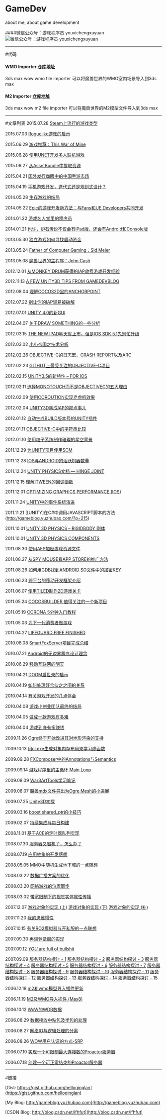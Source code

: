 # GameDev
about me, about game development

####微信公众号：游戏程序员 youxichengxuyuan
![微信公众号：游戏程序员 youxichengxuyuan](http://gameblog.yuzhubao.com/wp-content/uploads/2015/06/qrcode.jpg)

***

#代码
#### WMO Importer [仓库地址](https://github.com/helloqinglan/qinglan/tree/master/WMOImp)
3ds max wow wmo file importer
可以将魔兽世界的WMO室内场景导入到3ds max

#### M2 Importer [仓库地址](https://github.com/helloqinglan/qinglan/tree/master/M2Imp)
3ds max wow m2 file importer
可以将魔兽世界的M2模型文件导入到3ds max

***

#文章列表
2015.07.28 [Steam上流行的游戏类型](http://mp.weixin.qq.com/s?__biz=MjM5Mzk1OTQxMQ==&mid=207619869&idx=1&sn=e8e811e0d06bccbcf1e0ec784e0b2603#rd)

2015.07.03 [Roguelike游戏的启示](http://mp.weixin.qq.com/s?__biz=MjM5Mzk1OTQxMQ==&mid=207229762&idx=1&sn=93ba8396e6a9e6b08812d2ccef8450f6#rd)

2015.06.29 [游戏推荐：This War of Mine](http://mp.weixin.qq.com/s?__biz=MjM5Mzk1OTQxMQ==&mid=207019224&idx=1&sn=9e49b65134b35eb63dbe423beeba1c4d#rd)

2015.06.28 [使用UNET开发多人联机游戏](http://mp.weixin.qq.com/s?__biz=MjM5Mzk1OTQxMQ==&mid=206977803&idx=1&sn=c95dd92560deaaf850a00e4fdad00d45#rd)

2015.06.27 [从AssetBundle中提取资源](http://mp.weixin.qq.com/s?__biz=MjM5Mzk1OTQxMQ==&mid=206939297&idx=1&sn=de8d81f5bbd6ab24ad7e0e0c6956cf47#rd)

2015.04.21 [国外发行商眼中的中国手游市场](http://mp.weixin.qq.com/s?__biz=MjM5Mzk1OTQxMQ==&mid=204682197&idx=1&sn=497538f24e70df5b66b1d07e178af1db#rd)

2015.04.19 [手机游戏开发，迭代式还是规划式设计？](http://mp.weixin.qq.com/s?__biz=MjM5Mzk1OTQxMQ==&mid=204655753&idx=1&sn=cc844a69dace69c95e50878917ca89f2#rd)

2014.05.28 [生存游戏的结局](http://mp.weixin.qq.com/s?__biz=MjM5Mzk1OTQxMQ==&mid=200218251&idx=1&sn=251c212a59fa3e2985e1b0f412f16282#rd)

2014.05.22 [Epic的游戏开发新方法：与Fans和UE Developers共同开发](http://mp.weixin.qq.com/s?__biz=MjM5Mzk1OTQxMQ==&mid=200188339&idx=1&sn=615a58655d038247a7b29e773cd1f62e#rd)

2014.01.22 [游戏名人堂里的程序员](http://mp.weixin.qq.com/s?__biz=MjM5Mzk1OTQxMQ==&mid=10013053&idx=1&sn=0ed692652504bbe79b303ca1fd03f725#rd)

2014.01.21 [也许，炉石传说不仅会有iPad版，还会有Android和Console版](http://mp.weixin.qq.com/s?__biz=MjM5Mzk1OTQxMQ==&mid=10013049&idx=1&sn=7c94222acdec0f7f86e5b8bd4a234e6e#rd)

2013.05.30 [独立游戏如何寻找启动资金](http://mp.weixin.qq.com/mp/appmsg/show?__biz=MjM5Mzk1OTQxMQ==&appmsgid=10000012&itemidx=1&sign=507b30af4f5dae0386ef31266e3e622b#wechat_redirect)

2013.05.24 [Father of Computer Gaming：Sid Meier](http://mp.weixin.qq.com/mp/appmsg/show?__biz=MjM5Mzk1OTQxMQ==&appmsgid=10000009&itemidx=1&sign=dd3459aec2958de1986e2d6f4db03f42#wechat_redirect)

2013.05.08 [魔兽世界的主程序：John Cash](http://mp.weixin.qq.com/mp/appmsg/show?__biz=MjM5Mzk1OTQxMQ==&appmsgid=10000004&itemidx=1#wechat_redirect)

2012.12.01 [从MONKEY DRUM获得的IAP收费游戏开发经验](http://gameblog.yuzhubao.com/?p=387)

2012.11.13 [A FEW UNITY3D TIPS FROM GAMEDEVBLOG](http://gameblog.yuzhubao.com/?p=384)

2012.08.04 [理解COCOS2D里的ANCHORPOINT](http://gameblog.yuzhubao.com/?p=380)

2012.07.22 [别让你的IAP轻易被破解](http://gameblog.yuzhubao.com/?p=378)

2012.07.01 [UNITY 4.0的新GUI](http://gameblog.yuzhubao.com/?p=374)

2012.04.07 [关于DRAW SOMETHING的一些分析](http://gameblog.yuzhubao.com/?p=367)

2012.03.15 [THE NEW IPAD明天就上市，但是IOS SDK 5.1先别忙升级](http://gameblog.yuzhubao.com/?p=363)

2012.03.02 [小小帝国之技术分析](http://gameblog.yuzhubao.com/?p=350)

2012.02.26 [OBJECTIVE-C的日志宏、CRASH REPORT以及ARC](http://gameblog.yuzhubao.com/?p=348)

2012.02.23 [GITHUT上最受关注的OBJECTIVE-C项目](http://gameblog.yuzhubao.com/?p=345)

2012.02.15 [UNITY3.5的新特性 – FOR IOS](http://gameblog.yuzhubao.com/?p=341)

2012.02.11 [选择MONOTOUCH而不是OBJECTIVEC的五大理由](http://gameblog.yuzhubao.com/?p=339)

2012.02.09 [使用COROUTION实现老虎机效果](http://gameblog.yuzhubao.com/?p=309)

2012.02.04 [UNITY3D集成IAP的那点事儿](http://gameblog.yuzhubao.com/?p=302)

2012.01.12 [自动生成BUILD版本号的UNITY插件](http://gameblog.yuzhubao.com/?p=288)

2012.01.11 [OBJECTIVE-C中的字符串比较](http://gameblog.yuzhubao.com/?p=278)

2012.01.10 [使用粒子系统制作璀璨的星空背景](http://gameblog.yuzhubao.com/?p=266)

2011.12.29 [为UNITY项目使用SCM](http://gameblog.yuzhubao.com/?p=259)

2011.12.28 [IOS与ANDROID的活跃机器数量](http://gameblog.yuzhubao.com/?p=255)

2011.12.24 [UNITY PHYSICS文档 — HINGE JOINT](http://gameblog.yuzhubao.com/?p=250)

2011.12.15 [理解ITWEEN的回调函数](http://gameblog.yuzhubao.com/?p=244)

2011.12.01 [OPTIMIZING GRAPHICS PERFORMANCE (IOS)](http://gameblog.yuzhubao.com/?p=239)

2011.11.24 [UNITY中的事件系统演进](http://gameblog.yuzhubao.com/?p=221)

2011.11.21 [[UNITY]在C#中调用JAVASCRIPT脚本的方法(http://gameblog.yuzhubao.com/?p=215)

2011.10.01 [UNITY 3D PHYSICS – RIGIDBODY 刚体](http://gameblog.yuzhubao.com/?p=203)

2011.10.01 [UNITY 3D PHYSICS COMPONENTS](http://gameblog.yuzhubao.com/?p=201)

2011.08.30 [使用AES加密游戏资源文件](http://gameblog.yuzhubao.com/?p=185)

2011.08.27 [从SPY MOUSE看APP STORE的推广方法](http://gameblog.yuzhubao.com/?p=182)

2011.08.26 [如何用GDB找到ANDROID SO文件中的加密KEY](http://gameblog.yuzhubao.com/?p=178)

2011.06.23 [跨平台的移动开发框架介绍](http://gameblog.yuzhubao.com/?p=155)

2011.06.07 [使用TILED制作2D游戏关卡](http://gameblog.yuzhubao.com/?p=142)

2011.05.24 [COCOSBUILDER 值得关注的一个新项目](http://gameblog.yuzhubao.com/?p=134)

2011.05.19 [CORONA 5分钟入门教程](http://gameblog.yuzhubao.com/?p=120)

2011.05.03 [为下一代消费者做游戏](http://gameblog.yuzhubao.com/?p=52)

2011.04.27 [LIFEGUARD FREE FINISHED](http://gameblog.yuzhubao.com/?p=1)

2010.08.08 [SmartFoxServer项目完成总结](http://blog.csdn.net/lfhfut/article/details/5796746)

2010.07.21 [Android的无边界程序设计理念](http://blog.csdn.net/lfhfut/article/details/5751348)

2010.06.29 [移动互联网的明天](http://blog.csdn.net/lfhfut/article/details/5702938)

2010.04.21 [DOOM启世录的启示](http://blog.csdn.net/lfhfut/article/details/5513692)

2010.04.19 [如何处理好合伙之之间的关系](http://blog.csdn.net/lfhfut/article/details/5500611)

2010.04.14 [有关游戏开发的几点体会](http://blog.csdn.net/lfhfut/article/details/5483266)

2010.04.08 [游戏小创业团队最终的结局](http://blog.csdn.net/lfhfut/article/details/5460353)

2010.04.05 [做成一款游戏有多难](http://blog.csdn.net/lfhfut/article/details/5450859)

2010.04.04 [游戏到底有多赚钱](http://blog.csdn.net/lfhfut/article/details/5448841)

2009.11.26 [Ogre终于开始改进其对地形渲染的支持](http://blog.csdn.net/lfhfut/article/details/4879010)

2009.10.13 [用cl.exe生成对象内存布局来学习虚函数](http://blog.csdn.net/lfhfut/article/details/4666142)

2009.09.28 [FXComposer中的Annotations与Semantics](http://blog.csdn.net/lfhfut/article/details/4602866)

2009.09.14 [游戏程序里的主循环 Main Loop](http://blog.csdn.net/lfhfut/article/details/4552548)

2009.08.09 [War3ArtTools学习笔记](http://blog.csdn.net/lfhfut/article/details/4427026)

2009.08.07 [魔兽mdx文件导出为Ogre Mesh的小进展](http://blog.csdn.net/lfhfut/article/details/4423989)

2009.07.25 [Unity3D初探](http://blog.csdn.net/lfhfut/article/details/4379232)

2009.03.16 [boost shared_ptr的小技巧](http://blog.csdn.net/lfhfut/article/details/3996212)

2009.02.07 [持续集成与每日构建](http://blog.csdn.net/lfhfut/article/details/3867232)

2008.11.01 [基于ACE的定时器队列实现](http://blog.csdn.net/lfhfut/article/details/3196988)

2008.07.30 [服务器又宕机了，怎么办？](http://blog.csdn.net/lfhfut/article/details/2738109)

2008.07.19 [应用抽象的开发感想](http://blog.csdn.net/lfhfut/article/details/2677047)

2008.05.05 [MMO中随机生成地下城的一点随想](http://blog.csdn.net/lfhfut/article/details/2387842)

2008.03.22 [数据广播方案的优化](http://blog.csdn.net/lfhfut/article/details/2207102)

2008.03.20 [网络游戏的位置同步](http://blog.csdn.net/lfhfut/article/details/2198600)

2008.03.02 [带宽限制下的视觉实体属性传播](http://blog.csdn.net/lfhfut/article/details/2138512)

2007.12.07 [游戏对象的实现 (上)](http://blog.csdn.net/lfhfut/article/details/1923773) [游戏对象的实现 (下)](http://blog.csdn.net/lfhfut/article/details/1925749) [游戏对象的实现 (补)](http://blog.csdn.net/lfhfut/article/details/1928292)

2007.11.20 [我的思维惯性](http://blog.csdn.net/lfhfut/article/details/1895560)

2007.10.15 [有关RO2模拟器与开私服的一点联想](http://blog.csdn.net/lfhfut/article/details/1824871)

2007.09.30 [再谈登录服的实现](http://blog.csdn.net/lfhfut/article/details/1807259)

2007.09.12 [*YOU* are full of bullshit](http://blog.csdn.net/lfhfut/article/details/1781608)

2007.09.09 [服务器结构探讨 - 1](http://blog.csdn.net/lfhfut/article/details/1778459) [服务器结构探讨 - 2](http://blog.csdn.net/lfhfut/article/details/1778471) [服务器结构探讨 - 3](http://blog.csdn.net/lfhfut/article/details/1778535) [服务器结构探讨 - 4](http://blog.csdn.net/lfhfut/article/details/1779848) [服务器结构探讨 - 5](http://blog.csdn.net/lfhfut/article/details/1781418) [服务器结构探讨 - 6](http://blog.csdn.net/lfhfut/article/details/1782949) [服务器结构探讨 - 7](http://blog.csdn.net/lfhfut/article/details/1783086) [服务器结构探讨 - 8](http://blog.csdn.net/lfhfut/article/details/1786007) [服务器结构探讨 - 9](http://blog.csdn.net/lfhfut/article/details/1788916) [服务器结构探讨 - 10](http://blog.csdn.net/lfhfut/article/details/1790658) [服务器结构探讨 - 11](http://blog.csdn.net/lfhfut/article/details/1793743) [服务器结构探讨 - 12](http://blog.csdn.net/lfhfut/article/details/1793797) [服务器结构探讨 - 13](http://blog.csdn.net/lfhfut/article/details/1797607) [服务器结构探讨 - 14](http://blog.csdn.net/lfhfut/article/details/1799092) [服务器结构探讨 - 15](http://blog.csdn.net/lfhfut/article/details/1804242)

2006.12.18 [m2和wmo模型导入插件更新](http://blog.csdn.net/lfhfut/article/details/1448238)

2006.11.19 [M2及WMO导入插件 (Max8)](http://blog.csdn.net/lfhfut/article/details/1396187)

2006.10.12 [WoW的WDB数据](http://blog.csdn.net/lfhfut/article/details/1332385)

2006.08.29 [数据接收中粘包及半包的处理](http://blog.csdn.net/lfhfut/article/details/1139848)

2006.08.27 [网络IO与逻辑处理的分离](http://blog.csdn.net/lfhfut/article/details/1128759)

2006.08.26 [WOW用户认证的方式-SRP](http://blog.csdn.net/lfhfut/article/details/1124768)

2006.07.19 [实现一个可限制最大连接数的Proactor服务器](http://blog.csdn.net/lfhfut/article/details/943532)

2006.07.18 [创建一个可正常结束的Proactor服务器](http://blog.csdn.net/lfhfut/article/details/938474)

***

#链接

[Gist: https://gist.github.com/helloqinglan](https://gist.github.com/helloqinglan)

[My Blog: http://gameblog.yuzhubao.com](http://gameblog.yuzhubao.com)

[CSDN Blog: http://blog.csdn.net/lfhfut](http://blog.csdn.net/lfhfut)
